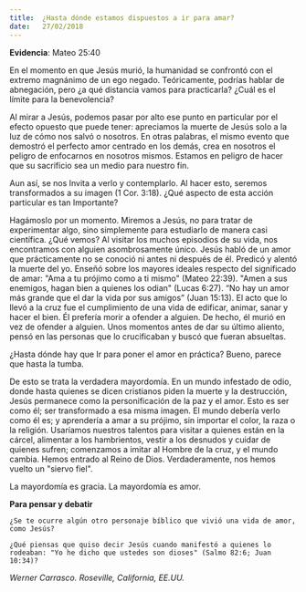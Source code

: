 ```yaml
---
title:  ¿Hasta dónde estamos dispuestos a ir para amar?
date:   27/02/2018
---
```


**Evidencia**: Mateo 25:40 

En el momento en que Jesús murió, la humanidad se confrontó con el extremo magnánimo de un ego negado. Teóricamente, podrías hablar de abnegación, pero ¿a qué distancia vamos para practicarla? ¿Cuál es el límite para la benevolencia? 

Al mirar a Jesús, podemos pasar por alto ese punto en particular por el efecto opuesto que puede tener: apreciamos la muerte de Jesús solo a la luz de cómo nos salvó o nosotros. En otras palabras, el mismo evento que demostró el perfecto amor centrado en los demás, crea en nosotros el peligro de enfocarnos en nosotros mismos. Estamos en peligro de hacer que su sacrificio sea un medio para nuestro fin. 

Aun así, se nos Invita a verlo y contemplarlo. Al hacer esto, seremos transformados a su imagen (1 Cor. 3:18). ¿Qué aspecto de esta acción particular es tan Importante? 

Hagámoslo por un momento. Miremos a Jesús, no para tratar de experimentar algo, sino simplemente para estudiarlo de manera casi científica. ¿Qué vemos? Al visitar los muchos episodios de su vida, nos encontramos con alguien asombrosamente único. Jesús habló de un amor que prácticamente no se conoció ni antes ni después de él. Predicó y alentó la muerte del yo. Enseñó sobre los mayores ideales respecto del significado de amar: "Ama a tu prójimo como a ti mismo" (Mateo 22:39). "Amen a sus enemigos, hagan bien a quienes los odian" (Lucas 6:27). “No hay un amor más grande que el dar la vida por sus amigos” (Juan 15:13). El acto que lo llevó a la cruz fue el cumplimiento de una vida de edificar, animar, sanar y hacer el bien. Él prefería morir a ofender a alguien. De hecho, él murió en vez de ofender a alguien. Unos momentos antes de dar su último aliento, pensó en las personas que lo crucificaban y buscó que fueran absueltas. 

¿Hasta dónde hay que Ir para poner el amor en práctica? Bueno, parece que hasta la tumba. 

De esto se trata la verdadera mayordomía. En un mundo infestado de odio, donde hasta quienes se dicen cristianos piden la muerte y la destrucción, Jesús permanece como la personificación de la paz y el amor. Esto es ser como él; ser transformado a esa misma imagen. El mundo debería verlo como él es; y aprendería a amar a su prójimo, sin importar el color, la raza o la religión. Usaríamos nuestros talentos para visitar a quienes están en la cárcel, alimentar a los hambrientos, vestir a los desnudos y cuidar de quienes sufren; comenzamos a imitar al Hombre de la cruz, y el mundo cambia. Hemos entrado al Reino de Dios. Verdaderamente, nos hemos vuelto un "siervo fiel". 

La mayordomía es gracia. La mayordomía es amor. 

**Para pensar y debatir** 

`¿Se te ocurre algún otro personaje bíblico que vivió una vida de amor, como Jesús?`

`¿Qué piensas que quiso decir Jesús cuando manifestó a quienes lo rodeaban: "Yo he dicho que ustedes son dioses" (Salmo 82:6; Juan 10:34)?`

_Werner Carrasco. Roseville, California, EE.UU._